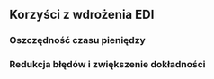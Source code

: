 ## Korzyści z wdrożenia EDI

### Oszczędność czasu pieniędzy

### Redukcja błędów i zwiększenie dokładności
